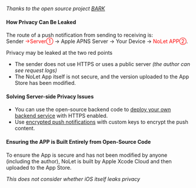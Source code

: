 *Thanks to the open source project [BARK](https://github.com/Finb/Bark)*
#### How Privacy Can Be Leaked <!-- {docsify-ignore-all} -->

The route of a push notification from sending to receiving is:<br>
Sender <font color='red'> →Server①</font> → Apple APNS Server → Your Device → <font color='red'>NoLet APP②</font>.

Privacy may be leaked at the two red points <br>
* The sender does not use HTTPS or uses a public server *(the author can see request logs)*
* The NoLet App itself is not secure, and the version uploaded to the App Store has been modified.

#### Solving Server-side Privacy Issues
* You can use the open-source backend code to [deploy your own backend service](/deploy.md) with HTTPS enabled.
* Use [encrypted push notifications](/encryption) with custom keys to encrypt the push content.

#### Ensuring the APP is Built Entirely from Open-Source Code
To ensure the App is secure and has not been modified by anyone (including the author), NoLet is built by Apple Xcode Cloud and then uploaded to the App Store.

*This does not consider whether iOS itself leaks privacy*